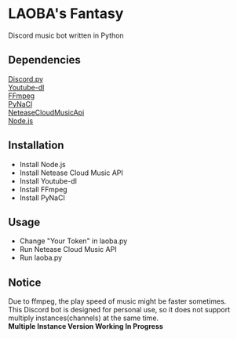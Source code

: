 # LAOBA's Fantasy
Discord music bot written in Python

## Dependencies
[Discord.py](https://github.com/Rapptz/discord.py)  
[Youtube-dl](https://github.com/ytdl-org/youtube-dl)  
[FFmpeg](https://github.com/FFmpeg/FFmpeg)  
[PyNaCl](https://github.com/pyca/pynacl)  
[NeteaseCloudMusicApi](https://github.com/Binaryify/NeteaseCloudMusicApi)  
[Node.js](https://github.com/nodejs/node)

## Installation
- Install Node.js
- Install Netease Cloud Music API
- Install Youtube-dl
- Install FFmpeg
- Install PyNaCl

## Usage
- Change "Your Token" in laoba.py
- Run Netease Cloud Music API
- Run laoba.py

## Notice 
Due to ffmpeg, the play speed of music might be faster sometimes.  
This Discord bot is designed for personal use, so it does not support multiply instances(channels) at the same time.  
**Multiple Instance Version Working In Progress**
